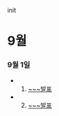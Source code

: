 init

# 9월

### 9월 1일
- 1. [~~~발표](https://github.com/huhsay/daily_presentation_study/issues/1)
- 2. [~~~발표](https://github.com/huhsay/daily_presentation_study/issues/1)
